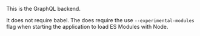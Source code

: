 This is the GraphQL backend.

It does not require babel. The does require the use `--experimental-modules` flag when starting the application to load ES Modules with Node.